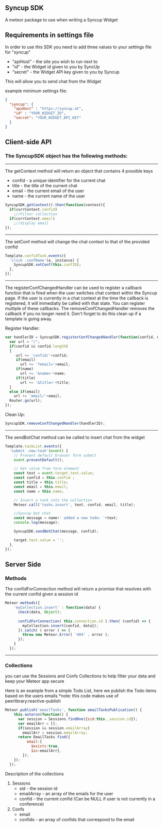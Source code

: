 ## Syncup SDK 

A meteor package to use when writing a Syncup Widget 

## Requirements in settings file

In order to use this SDK you need to add three values to your settings file for "syncup"
* "apiHost" - the site you wish to run next to 
* "id" - the Widget id given to you by SyncUp
* "secret" - the Widget API key given to you by Syncup
     
This will allow you to send chat from the Widget

example minimum settings file:
```json
{
  "syncup": {
    "apiHost" : "https://syncup.at",
    "id" : "YOUR_WIDGET_ID",
    "secret": "YOUR_WIDGET_API_KEY"
  }
}
```

## Client-side API

### The SyncupSDK object has the following methods:

---

The getContext method will return an object that contains 4 possible keys
* confid - a unique identifier for the current chat 
* title - the title of the current chat
* email - the current email of the user
* name - the current name of the user

```js
SyncupSDK.getContext().then(function(context){
  if(currContext.confid)
    ;//Filter collection
  if(currContext.email)
    ;//display email
});
```

---

The setConf method will change the chat context to that of the provided confid

```js
Template.confidTask.events({
  'click .confName'(e, instance) {
    SyncupSDK.setConf(this.confID);
  },
});
```
---

The registerConfChangedHandler can be used to register a callback function that is fired when the user switches chat context within the Syncup page. 
If the user is currently in a chat context at the time the callback is registered, it will immediatly be called with that state.
You can register multiple of these callbacks.
The removeConfChangedHandler removes the callback if you no longer need it. Don't forget to do this clean up if a template is going away.

Register Handler:
```js
var handlerID = SyncupSDK.registerConfChangedHandler(function(confid, email, name, title) {
  var url = "/";
  if(confid && confid.length)
  {
     url += 'confid/'+confid;
     if(email)
       url += '?email='+email;
     if(name)
       url += '&name='+name;
     if(title)
       url += '&title='+title;
  } 
  else if(email)
    url += 'email/'+email;
  Router.go(url);
});
```

Clean Up:
```js
SyncupSDK.removeConfChangedHandler(handlerID);
```
---

The sendBotChat method can be called to insert chat from the widget

```js
Template.taskList.events({
  'submit .new-task'(event) {
    // Prevent default browser form submit
    event.preventDefault();

    // Get value from form element
    const text = event.target.text.value;
    const confid = this.confid ;
    const title = this.title;
    const email = this.email;
    const name = this.name;

    // Insert a task into the collection
    Meteor.call('tasks.insert', text, confid, email, title);

    //Syncup bot chat
    const message = name+' added a new todo: '+text;
    console.log(message);

    SyncupSDK.sendBotChat(message, confid);

    target.text.value = '';
  },
});
```

## Server Side 

### Methods

The confidForConnection method will return a promise that resolves with the current confid given a session id

```js
Meteor.methods({
    'myCollection.insert' : function(data) {
      check(data, Object);
      
      confidForConnection( this.connection.id ).then( (confid) => {
        myCollection.insert(confid, data});
      }).catch( ( error ) => {
        throw new Meteor.Error( '404' , error );
      });
    }
  });
```

---

### Collections

you can use the Sessions and Confs Collections to help filter your data and keep your Meteor app secure

Here is an example from a simple Todo List, here we publish the Todo items based on the users emails
*note: this code makes use of peerlibrary:reactive-publish

```js
Meteor.publish('emailTasks', function emailTasksPublication() {
    this.autorun(function() {
      var session = Sessions.findOne({sid:this._session.id});
      var emailArr = [];
      if(session && session.emailArray)
        emailArr = session.emailArray;
      return EmailTasks.find({
          email:{
            $exists:true,
            $in:emailArr},
        });
    });
  });
```

Description of the collections 

1. Sessions
    * sid - the session id 
    * emailArray - an array of the emails for the user
    * confid - the current confid (Can be NULL if user is not currently in a conference)
2. Confs 
    * email 
    * confids - an array of confids that correspond to the email
